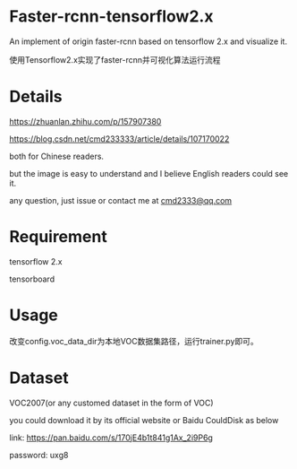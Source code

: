 # Faster-rcnn-tensorflow2.x
An implement of origin faster-rcnn based on tensorflow 2.x and visualize it.

使用Tensorflow2.x实现了faster-rcnn并可视化算法运行流程

# Details
https://zhuanlan.zhihu.com/p/157907380

https://blog.csdn.net/cmd233333/article/details/107170022

both for Chinese readers.

but the image is easy to understand and I believe English readers could see it.

any question, just issue or contact me at cmd2333@qq.com

# Requirement
tensorflow 2.x

tensorboard

# Usage
改变config.voc_data_dir为本地VOC数据集路径，运行trainer.py即可。

# Dataset
VOC2007(or any customed dataset in the form of VOC)

you could download it by its official website or Baidu CouldDisk as below

link: https://pan.baidu.com/s/170jE4b1t841g1Ax_2i9P6g

password: uxg8
